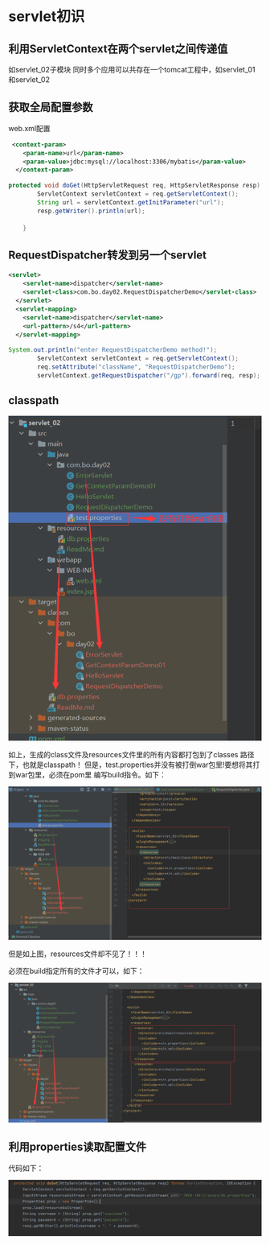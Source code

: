 # servlet初识
## 利用ServletContext在两个servlet之间传递值
如servlet_02子模块
同时多个应用可以共存在一个tomcat工程中，如servlet_01和servlet_02

## 获取全局配置参数
web.xml配置
```xml
 <context-param>
    <param-name>url</param-name>
    <param-value>jdbc:mysql://localhost:3306/mybatis</param-value>
  </context-param>
```

```java
protected void doGet(HttpServletRequest req, HttpServletResponse resp) throws ServletException, IOException {
        ServletContext servletContext = req.getServletContext();
        String url = servletContext.getInitParameter("url");
        resp.getWriter().println(url);

    }
```

## RequestDispatcher转发到另一个servlet
```xml
<servlet>
    <servlet-name>dispatcher</servlet-name>
    <servlet-class>com.bo.day02.RequestDispatcherDemo</servlet-class>
  </servlet>
  <servlet-mapping>
    <servlet-name>dispatcher</servlet-name>
    <url-pattern>/s4</url-pattern>
  </servlet-mapping>
```

```java
System.out.println("enter RequestDispatcherDemo method!");
        ServletContext servletContext = req.getServletContext();
        req.setAttribute("className", "RequestDispatcherDemo");
        servletContext.getRequestDispatcher("/gp").forward(req, resp);
```

## classpath

![img.png](img.png)

如上，生成的class文件及resources文件里的所有内容都打包到了classes
路径下，也就是classpath！
但是，test.properties并没有被打倒war包里!要想将其打到war包里，必须在pom里
编写build指令。如下：

![img_1.png](img_1.png)

但是如上图，resources文件却不见了！！！

必须在build指定所有的文件才可以，如下：

![img_2.png](img_2.png)

## 利用properties读取配置文件
代码如下：

![img_3.png](img_3.png)